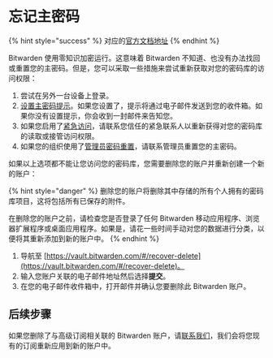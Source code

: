 # 忘记主密码

{% hint style="success" %}
对应的[官方文档地址](https://bitwarden.com/help/article/forgot-master-password/)
{% endhint %}

Bitwarden 使用零知识加密运行。这意味着 Bitwarden 不知道、也没有办法找回或重置您的主密码。但是，您可以采取一些措施来尝试重新获取对您的密码库的访问权限：

1. 尝试在另外一台设备上登录。
2. [设置主密码提示](https://vault.bitwarden.com/#/hint)。如果您设置了，提示将通过电子邮件发送到您的收件箱。如果你没有设置提示，你会收到一封邮件来告知您。
3. 如果您启用了[紧急访问](../security/emergency-access.md)，请联系您信任的紧急联系人以重新获得对您的密码库的读取或接管访问权限。
4. 如果您的组织使用了[管理员密码重置](../admin-console/user-management/account-recovery.md)，请联系管理员重置您的主密码。

如果以上选项都不能让您访问您的密码库，您需要删除您的账户并重新创建一个新的账户：

{% hint style="danger" %}
删除您的账户将删除其中存储的所有个人拥有的密码库项目，这将包括所有已保存的附件。

在删除您的账户之前，请检查您是否登录了任何 Bitwarden 移动应用程序、浏览器扩展程序或桌面应用程序。如果是，请花一些时间手动对您的数据进行分类，以便将其重新添加到新的账户中。
{% endhint %}

1. 导航至 [https://vault.bitwarden.com/#/recover-delete](https://vault.bitwarden.com/#/recover-delete)。
2. 输入您账户关联的电子邮件地址然后选择**提交**。
3. 在您的电子邮件收件箱中，打开邮件并确认您要删除此 Bitwarden 账户。

## 后续步骤 <a href="#next-steps" id="next-steps"></a>

如果您删除了与高级订阅相关联的 Bitwarden 账户，请[联系我们](https://bitwarden.com/contact/)，我们会将您现有的订阅重新应用到新的账户中。
